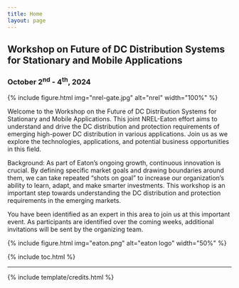 ```yaml
---
title: Home
layout: page
---
```


## Workshop on Future of DC Distribution Systems for Stationary and Mobile Applications
### **October 2<sup>nd</sup> - 4<sup>th</sup>, 2024**

{% include figure.html img="nrel-gate.jpg" alt="nrel" width="100%" %}

Welcome to the Workshop on the Future of DC Distribution Systems for Stationary and Mobile Applications. This joint NREL-Eaton effort aims to understand and drive the DC distribution and protection requirements of emerging high-power DC distribution in various applications. Join us as we explore the technologies, applications, and potential business opportunities in this field.

Background: As part of Eaton’s ongoing growth, continuous innovation is crucial. By defining specific market goals and drawing boundaries around them, we can take repeated “shots on goal” to increase our organization’s ability to learn, adapt, and make smarter investments. This workshop is an important step towards understanding the DC distribution and protection requirements in the emerging markets.

You have been identified as an expert in this area to join us at this important event. As participants are identified over the coming weeks, additional invitations will be sent by the organizing team.


{% include figure.html img="eaton.png" alt="eaton logo" width="50%" %}

{% include toc.html %}

------

{% include template/credits.html %}
